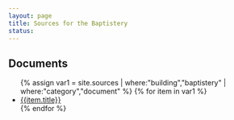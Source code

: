 ```yaml
---
layout: page
title: Sources for the Baptistery
status: 
---
```


<div class="encyclopedia">
<article>
<h2><span class="icon fa-file-text"></span> Documents</h2>
<ul>
{% assign var1 = site.sources | where:"building","baptistery" | where:"category","document" %}
{% for item in var1 %}
  <li><a href="{{ item.url | absolute_url }}">{{item.title}}</a></li>
{% endfor %}
</ul>
</article>
